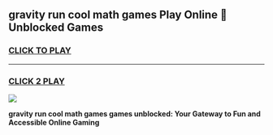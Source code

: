 
## gravity run cool math games Play Online 👋 Unblocked Games
<h3>
<a href="https://news.freeplayer.one?title=gravity_run_cool_math_games&ref=17CMG">CLICK TO PLAY</a></h3>
<hr>

<h3>
<a href="https://news.freeplayer.one?title=gravity_run_cool_math_games&ref=17CMG">CLICK 2 PLAY</a>
  
</h3>

<a href="https://news.freeplayer.one?title=gravity_run_cool_math_games&ref=17CMG/"><img src="https://clearcache.store/games.png"></a>


**gravity run cool math games games unblocked: Your Gateway to Fun and Accessible Online Gaming**

